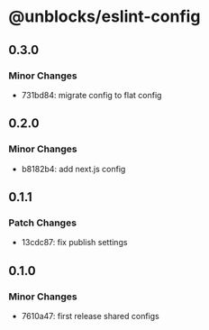 # @unblocks/eslint-config

## 0.3.0

### Minor Changes

- 731bd84: migrate config to flat config

## 0.2.0

### Minor Changes

- b8182b4: add next.js config

## 0.1.1

### Patch Changes

- 13cdc87: fix publish settings

## 0.1.0

### Minor Changes

- 7610a47: first release shared configs
